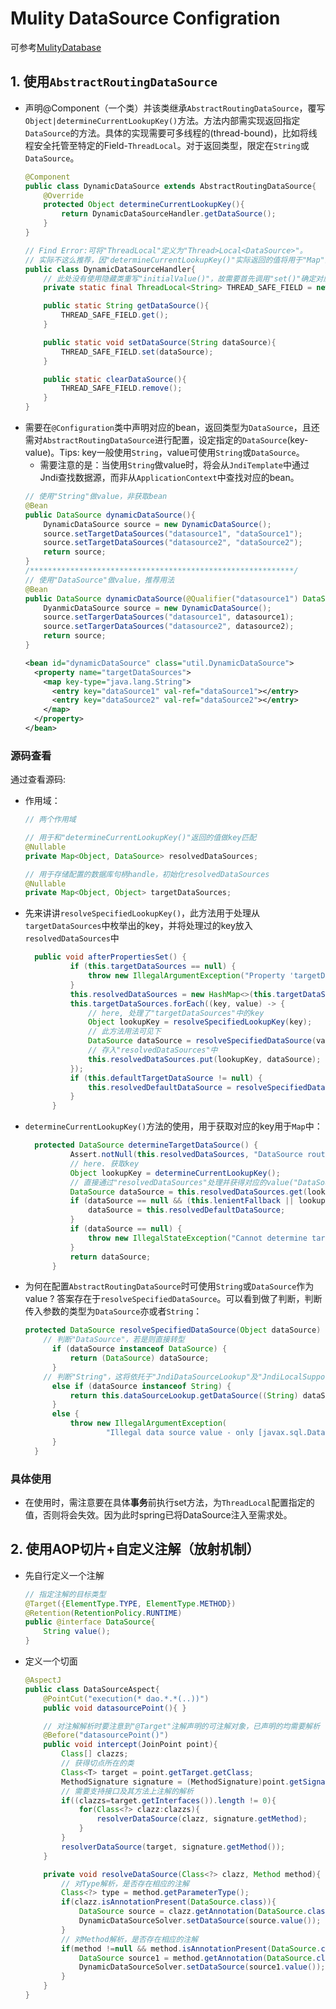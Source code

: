# Mulity DataSource Configration
可参考[MulityDatabase](https://blog.csdn.net/qq_35830949/article/details/80885745)
## 1. 使用`AbstractRoutingDataSource`
- 声明@Component（一个类）并该类继承`AbstractRoutingDataSource`，覆写`Object|determineCurrentLookupKey()`方法。方法内部需实现返回指定`DataSource`的方法。具体的实现需要可多线程的(thread-bound)，比如将线程安全托管至特定的Field-`ThreadLocal`。对于返回类型，限定在`String`或`DataSource`。
  ```java
  @Component
  public class DynamicDataSource extends AbstractRoutingDataSource{
      @Override
      protected Object determineCurrentLookupKey(){
          return DynamicDataSourceHandler.getDataSource();
      }
  }

  // Find Error:可将"ThreadLocal"定义为"Thread>Local<DataSource>"。
  // 实际不这么推荐，因"determineCurrentLookupKey()"实际返回的值将用于"Map"的key，设置为"DataSource"将显得累赘。 
  public class DynamicDataSourceHandler{
      // 此处没有使用隐藏类重写"initialValue()"，故需要首先调用"set()"确定对应线程的值。
      private static final ThreadLocal<String> THREAD_SAFE_FIELD = new ThreadLocal<String>();

      public static String getDataSource(){
          THREAD_SAFE_FIELD.get();
      }

      public static void setDataSource(String dataSource){
          THREAD_SAFE_FIELD.set(dataSource);
      }

      public static clearDataSource(){
          THREAD_SAFE_FIELD.remove();
      }
  }
  ```
- 需要在`@Configuration`类中声明对应的bean，返回类型为`DataSource`，且还需对`AbstractRoutingDataSource`进行配置，设定指定的`DataSource`(key-value)。Tips: key一般使用`String`，value可使用`String`或`DataSource`。 
    - 需要注意的是：当使用`String`做value时，将会从`JndiTemplate`中通过Jndi查找数据源，而非从`ApplicationContext`中查找对应的bean。
  ```java
  // 使用"String"做value，非获取bean
  @Bean
  public DataSource dynamicDataSource(){
      DynamicDataSource source = new DynamicDataSource();
      source.setTargetDataSources("datasource1", "dataSource1");
      source.setTargetDataSources("datasource2", "dataSource2");
      return source;
  }
  /***********************************************************/
  // 使用"DataSource"做value，推荐用法
  @Bean
  public DataSource dynamicDataSource(@Qualifier("datasource1") DataSource datasource1, @Qualifier("datasource2") DataSource datasource2){
      DyanmicDataSource source = new DynamicDataSource();
      source.setTargerDataSources("datasource1", datasource1);
      source.setTargerDataSources("datasource2", datasource2);
      return source;
  }
  ```
  ```xml
  <bean id="dynamicDataSource" class="util.DynamicDataSource">
    <property name="targetDataSources">
      <map key-type="java.lang.String">
        <entry key="dataSource1" val-ref="dataSource1"></entry>
        <entry key="dataSource2" val-ref="dataSource2"></entry>
      </map>
    </property>
  </bean>
  ```
### 源码查看

通过查看源码: 
- 作用域：
    ```java
    // 两个作用域

    // 用于和"determineCurrentLookupKey()"返回的值做key匹配
    @Nullable
    private Map<Object, DataSource> resolvedDataSources;

    // 用于存储配置的数据库句柄handle，初始化resolvedDataSources
    @Nullable
    private Map<Object, Object> targetDataSources;
    ```
- 先来讲讲`resolveSpecifiedLookupKey()`，此方法用于处理从`targetDataSources`中枚举出的key，并将处理过的key放入`resolvedDataSources`中
  ```java
    public void afterPropertiesSet() {
            if (this.targetDataSources == null) {
                throw new IllegalArgumentException("Property 'targetDataSources' is required");
            }
            this.resolvedDataSources = new HashMap<>(this.targetDataSources.size());
            this.targetDataSources.forEach((key, value) -> {
                // here, 处理了"targetDataSources"中的key
                Object lookupKey = resolveSpecifiedLookupKey(key);
                // 此方法用法可见下
                DataSource dataSource = resolveSpecifiedDataSource(value);
                // 存入"resolvedDataSources"中
                this.resolvedDataSources.put(lookupKey, dataSource);
            });
            if (this.defaultTargetDataSource != null) {
                this.resolvedDefaultDataSource = resolveSpecifiedDataSource(this.defaultTargetDataSource);
            }
        }
  ```
- `determineCurrentLookupKey()`方法的使用，用于获取对应的key用于`Map`中：
  ```java
    protected DataSource determineTargetDataSource() {
            Assert.notNull(this.resolvedDataSources, "DataSource router not initialized");
            // here. 获取key
            Object lookupKey = determineCurrentLookupKey();
            // 直接通过"resolvedDataSources"处理并获得对应的value("DataSource")
            DataSource dataSource = this.resolvedDataSources.get(lookupKey);
            if (dataSource == null && (this.lenientFallback || lookupKey == null)) {
                dataSource = this.resolvedDefaultDataSource;
            }
            if (dataSource == null) {
                throw new IllegalStateException("Cannot determine target DataSource for lookup key [" + lookupKey + "]");
            }
            return dataSource;
        }
  ```
- 为何在配置`AbstractRoutingDataSource`时可使用`String`或`DataSource`作为value ? 答案存在于`resolveSpecifiedDataSource`。可以看到做了判断，判断传入参数的类型为`DataSource`亦或者`String`：
  ```java
  protected DataSource resolveSpecifiedDataSource(Object dataSource) throws IllegalArgumentException {
      // 判断"DataSource"，若是则直接转型
		if (dataSource instanceof DataSource) {
			return (DataSource) dataSource;
		}
      // 判断"String"，这将依托于"JndiDataSourceLookup"及"JndiLocalSupport"
		else if (dataSource instanceof String) {
			return this.dataSourceLookup.getDataSource((String) dataSource);
		}
		else {
			throw new IllegalArgumentException(
					"Illegal data source value - only [javax.sql.DataSource] and String supported: " + dataSource);
		}
	}
  ```
### 具体使用
  - 在使用时，需注意要在具体**事务**前执行set方法，为`ThreadLocal`配置指定的值，否则将会失效。因为此时spring已将DataSource注入至需求处。

## 2. 使用AOP切片+自定义注解（放射机制）
- 先自行定义一个注解
  ```java
  // 指定注解的目标类型
  @Target({ElementType.TYPE, ElementType.METHOD})
  @Retention(RetentionPolicy.RUNTIME)
  public @interface DataSource{
      String value();
  }
  ```
- 定义一个切面
  ```java
  @AspectJ
  public class DataSourceAspect{
      @PointCut("execution(* dao.*.*(..))")
      public void datasourcePoint(){ }

      // 对注解解析时要注意到"@Target"注解声明的可注解对象，已声明的均需要解析
      @Before("datasourcePoint()")
      public void intercept(JoinPoint point){
          Class[] clazzs;
          // 获得切点所在的类
          Class<T> target = point.getTarget.getClass;
          MethodSignature signature = (MethodSignature)point.getSignature();
          // 需要支持接口及其方法上注解的解析
          if((clazzs=target.getInterfaces()).length != 0){
              for(Class<?> clazz:clazzs){
                  resolverDataSource(clazz, signature.getMethod);
              }
          }
          resolverDataSource(target, signature.getMethod());
      }

      private void resolveDataSource(Class<?> clazz, Method method){
          // 对Type解析，是否存在相应的注解
          Class<?> type = method.getParameterType();
          if(clazz.isAnnotationPresent(DataSource.class)){
              DataSource source = clazz.getAnnotation(DataSource.class);
              DynamicDataSourceSolver.setDataSource(source.value());
          }
          // 对Method解析，是否存在相应的注解
          if(method !=null && method.isAnnotationPresent(DataSource.class)){
              DataSource source1 = method.getAnnotation(DataSource.class);
              DynamicDataSourceSolver.setDataSource(source1.value());
          }
      }
  }
  ```
